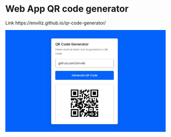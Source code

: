<h1>Web App QR code generator</h1>
<p>Link https://enviliz.github.io/qr-code-generator/</p>
<img src="src/qr-code-generator.jpg" alt="qr code generator">
